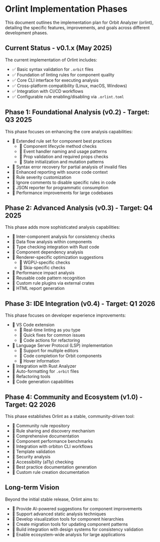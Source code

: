 # Orlint Implementation Phases

This document outlines the implementation plan for Orbit Analyzer (orlint), detailing the specific features, improvements, and goals across different development phases.

## Current Status - v0.1.x (May 2025)

The current implementation of Orlint includes:

- ✅ Basic syntax validation for `.orbit` files
- ✅ Foundation of linting rules for component quality
- ✅ Core CLI interface for executing analysis
- ✅ Cross-platform compatibility (Linux, macOS, Windows)
- ✅ Integration with CI/CD workflows
- ✅ Configurable rule enabling/disabling via `.orlint.toml`

## Phase 1: Foundational Analysis (v0.2) - Target: Q3 2025

This phase focuses on enhancing the core analysis capabilities:

- 🔲 Extended rule set for component best practices
  - 🔲 Component lifecycle method checks
  - 🔲 Event handler naming and usage patterns
  - 🔲 Prop validation and required props checks
  - 🔲 State initialization and mutation patterns
- 🔲 Syntax error recovery for partial analysis of invalid files
- 🔲 Enhanced reporting with source code context
- 🔲 Rule severity customization
- 🔲 Ignore comments to disable specific rules in code
- 🔲 JSON reporter for programmatic consumption
- 🔲 Performance improvements for large codebases

## Phase 2: Advanced Analysis (v0.3) - Target: Q4 2025

This phase adds more sophisticated analysis capabilities:

- 🔲 Inter-component analysis for consistency checks
- 🔲 Data flow analysis within components
- 🔲 Type checking integration with Rust code
- 🔲 Component dependency analysis
- 🔲 Renderer-specific optimization suggestions
  - 🔲 WGPU-specific checks
  - 🔲 Skia-specific checks
- 🔲 Performance impact analysis
- 🔲 Reusable code pattern recognition
- 🔲 Custom rule plugins via external crates
- 🔲 HTML report generation

## Phase 3: IDE Integration (v0.4) - Target: Q1 2026

This phase focuses on developer experience improvements:

- 🔲 VS Code extension
  - 🔲 Real-time linting as you type
  - 🔲 Quick fixes for common issues
  - 🔲 Code actions for refactoring
- 🔲 Language Server Protocol (LSP) implementation
  - 🔲 Support for multiple editors
  - 🔲 Code completion for Orbit components
  - 🔲 Hover information
- 🔲 Integration with Rust Analyzer
- 🔲 Auto-formatting for `.orbit` files
- 🔲 Refactoring tools
- 🔲 Code generation capabilities

## Phase 4: Community and Ecosystem (v1.0) - Target: Q2 2026

This phase establishes Orlint as a stable, community-driven tool:

- 🔲 Community rule repository
- 🔲 Rule sharing and discovery mechanism
- 🔲 Comprehensive documentation
- 🔲 Component performance benchmarks
- 🔲 Integration with orbiton CLI workflows
- 🔲 Template validation
- 🔲 Security analysis
- 🔲 Accessibility (a11y) checking
- 🔲 Best practice documentation generation
- 🔲 Custom rule creation documentation

## Long-term Vision

Beyond the initial stable release, Orlint aims to:

- 🔲 Provide AI-powered suggestions for component improvements
- 🔲 Support advanced static analysis techniques
- 🔲 Develop visualization tools for component hierarchies
- 🔲 Create migration tools for updating component patterns
- 🔲 Build integration with design systems for consistency validation
- 🔲 Enable ecosystem-wide analysis for large applications
